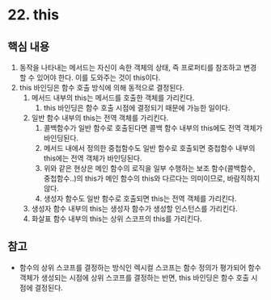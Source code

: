 # 22. this

## 핵심 내용

1. 동작을 나타내는 메서드는 자신이 속한 객체의 상태, 즉 프로퍼티를 참조하고 변경할 수 있어야 한다. 이를 도와주는 것이 this이다.
2. this 바인딩은 함수 호출 방식에 의해 동적으로 결정된다.
    1. 메서드 내부의 this는 메서드를 호출한 객체를 가리킨다.
        1. this 바인딩은 함수 호출 시점에 결정되기 때문에 가능한 일이다.
    2. 일반 함수 내부의 this는 전역 객체를 가리킨다.
        1. 콜백함수가 일반 함수로 호출된다면 콜백 함수 내부의 this에도 전역 객체가 바인딩된다.
        2. 메서드 내에서 정의한 중첩함수도 일반 함수로 호출되면 중첩함수 내부의 this에는 전역 객체가 바인딩된다.
        3. 위와 같은 현상은 메인 함수의 로직을 일부 수행하는 보조 함수(콜백함수, 중첩함수..)의 this가 메인 함수의 this와 다르다는 의미이므로, 바람직하지 않다.
        4. 생성자 함수도 일반 함수로 호출되면 this는 전역 객체를 가리킨다.
    3. 생성자 함수 내부의 this는 생성자 함수가 생성할 인스턴스를 가리킨다.
    4. 화살표 함수 내부의 this는 상위 스코프의 this를 가리킨다.

## 참고

- 함수의 상위 스코프를 결정하는 방식인 렉시컬 스코프는 함수 정의가 평가되어 함수 객체가 생성되는 시점에 상위 스코프를 결정하는 반면, this 바인딩은 함수 호출 시점에 결정된다.